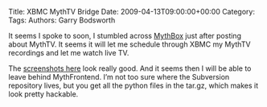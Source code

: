 Title: XBMC MythTV Bridge
Date: 2009-04-13T09:00:00+00:00
Category: 
Tags: 
Authors: Garry Bodsworth

It seems I spoke to soon, I stumbled across [MythBox][1] just after posting about MythTV. It seems it will let me schedule through XBMC my MythTV recordings and let me watch live TV.

The [screenshots here][2] look really good. And it seems then I will be able to leave behind MythFrontend. I&#8217;m not too sure where the Subversion repository lives, but you get all the python files in the tar.gz, which makes it look pretty hackable.

 [1]: http://code.google.com/p/mythbox/
 [2]: http://code.google.com/p/mythbox/wiki/Screenshots
